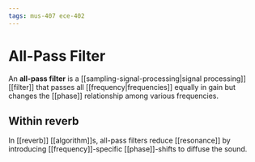 ```yaml
---
tags: mus-407 ece-402
---
```


# All-Pass Filter

An **all-pass filter** is a [[sampling-signal-processing|signal processing]] [[filter]] that passes all [[frequency|frequencies]] equally in gain but changes the [[phase]] relationship among various frequencies.

## Within reverb

In [[reverb]] [[algorithm]]s, all-pass filters reduce [[resonance]] by introducing [[frequency]]-specific [[phase]]-shifts to diffuse the sound.


